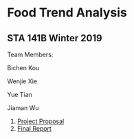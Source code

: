 # Food Trend Analysis 
## STA 141B Winter 2019 


Team Members:

Bichen Kou

Wenjie Xie

Yue Tian

Jiaman Wu


1. [Project Proposal](https://github.com/2019-winter-ucdavis-sta141b/project-bon-appetit/blob/master/Proposal.ipynb)
2. [Final Report]()
